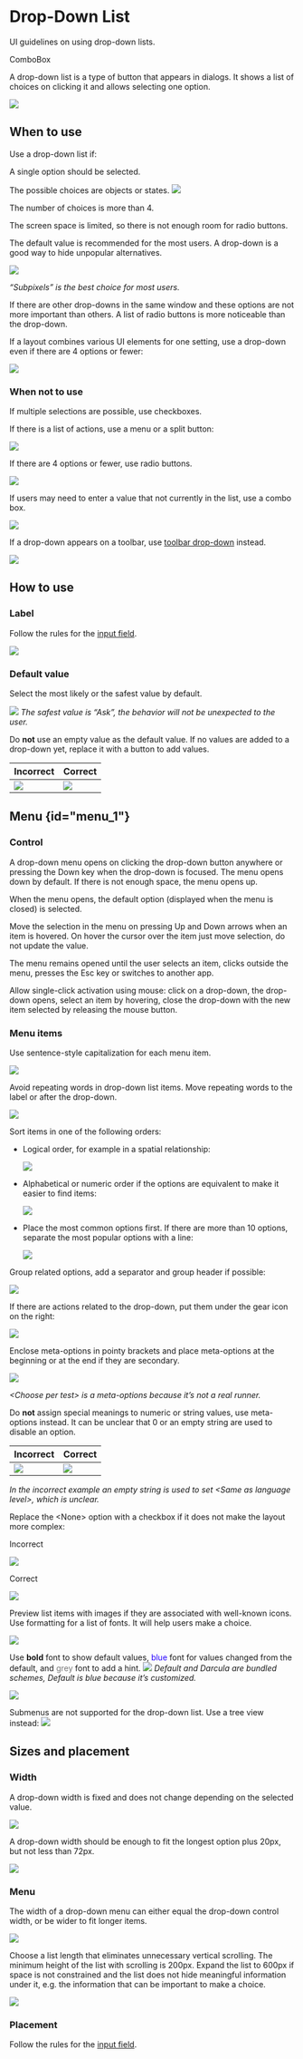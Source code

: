 <!-- Copyright 2000-2024 JetBrains s.r.o. and contributors. Use of this source code is governed by the Apache 2.0 license. -->

# Drop-Down List

<link-summary>UI guidelines on using drop-down lists.</link-summary>

<tldr>ComboBox</tldr>

A drop-down list is a type of button that appears in dialogs. It shows a list of choices on clicking it and allows selecting one option.

![](../../../images/ui/drop_down/example.png)


## When to use

<p>
Use a drop-down list if:
</p>

A single option should be selected.

The possible choices are objects or states.
![](output_level.png)

The number of choices is more than 4.

The screen space is limited, so there is not enough room for radio buttons.

The default value is recommended for the most users. A drop-down is a good way to hide unpopular alternatives.

![](antialiasing.png)

*“Subpixels” is the best choice for most users.*

If there are other drop-downs in the same window and these options are not more important than others. A list of radio buttons is more noticeable than the drop-down.

If a layout combines various UI elements for one setting, use a drop-down even if there are 4 options or fewer:

![](complex_layout.png)


### When not to use

If multiple selections are possible, use checkboxes.

If there is a list of actions, use a menu or a split button:

![](menu_button.png)

If there are 4 options or fewer, use radio buttons.

![](radio_buttons.png)

If users may need to enter a value that not currently in the list, use a combo box.

![](font_size.png)

If a drop-down appears on a toolbar, use [toolbar drop-down](toolbar_drop_down.md) instead.

![](toolbar_main.png)



## How to use

### Label

Follow the rules for the [input field](input_field.md#label).

![](labels.png)


### Default value

Select the most likely or the safest value by default.

![](imports.png)
*The safest value is “Ask”, the behavior will not be unexpected to the user.*

Do **not** use an empty value as the default value. If no values are added to a drop-down yet, replace it with a button to add values.

| Incorrect                                   | Correct                                      |
|---------------------------------------------|----------------------------------------------|
| ![](../../../images/ui/drop_down/empty.png) | ![](../../../images/ui/drop_down/button.png) |

## Menu {id="menu_1"}

### Control

A drop-down menu opens on clicking the drop-down button anywhere or pressing the Down key when the drop-down is
focused.
The menu opens down by default. If there is not enough space, the menu opens up.

When the menu opens, the default option (displayed when the menu is closed) is selected.

Move the selection in the menu on pressing Up and Down arrows when an item is hovered. On hover the cursor over the item just move selection, do not update the value.

<!-- * Filter items in the list on typing:

    ![](../../../images/ui/drop_down/filter.png)
-->

The menu remains opened until the user selects an item, clicks outside the menu, presses the <shortcut>Esc</shortcut> key or
switches to another app.

Allow single-click activation using mouse: click on a drop-down, the drop-down opens, select an item by hovering, close the drop-down with the new item selected by releasing the mouse button.

### Menu items

Use sentence-style capitalization for each menu item.

![](browser.png)

Avoid repeating words in drop-down list items. Move repeating words to the label or after the drop-down.

![](refresh_changes.png)


Sort items in one of the following orders:

* Logical order, for example in a spatial relationship:

    ![](order_logical.png)

* Alphabetical or numeric order if the options are equivalent to make it easier to find items:

    ![](order_alphabetical.png)

* Place the most common options first. If there are more than 10 options, separate the most popular options with a line:

    ![](order_popular.png)

Group related options, add a separator and group header if possible:

![](group.png)

If there are actions related to the drop-down, put them under the gear icon on the right:

![](scheme.png)

Enclose meta-options in pointy brackets and place meta-options at the beginning or at the end if they are secondary.

![](run_tests.png)

*<control>&lt;Choose per test></control> is a meta-options because it’s not a  real runner.*

Do **not** assign special meanings to numeric or string values, use meta-options instead. It can be unclear that 0 or an empty string are used to disable an option.

| Incorrect                                               | Correct                                               |
|---------------------------------------------------------|-------------------------------------------------------|
| ![](../../../images/ui/drop_down/version_incorrect.png) | ![](../../../images/ui/drop_down/version_correct.png) |

  <p><em>In the incorrect example an empty string is used to set <control>&lt;Same
  as language level&gt;</control>, which is unclear.</em></p>
  <p>Replace the <control>&lt;None&gt;</control> option with a checkbox if it does not make the layout more complex:</p>

  <p>Incorrect</p>

  ![](../../../images/ui/drop_down/none_incorrect.png)

  <p>Correct</p>

  ![](../../../images/ui/drop_down/none_correct.png)


Preview list items with images if they are associated with well-known icons. Use formatting for a list of fonts. It will help users make a choice.

![](preview.png)


Use **bold** font to show default values, <font color="#2600FF">blue</font> font for values changed from the default,
 and <font color="#787878">grey</font> font to add a hint.
![](blue_text.png)
*Default and Darcula are bundled schemes, Default is blue because it’s customized.*


![](grey_text.png)

Submenus are not supported for the drop-down list. Use a tree view instead:
![](hierarchy.png)


## Sizes and placement

### Width

A drop-down width is fixed and does not change depending on the selected value.

![](width.png)

A drop-down width should be enough to fit the longest option plus 20px, but not less than 72px.

![](width_sizes.png)


### Menu

The width of a drop-down menu can either equal the drop-down control width, or be wider to fit longer items.

![](menu_width.png)

Choose a list length that eliminates unnecessary vertical scrolling. The minimum height of the list with scrolling is 200px. Expand the list to 600px if space is not constrained and the list does not hide meaningful information under it, e.g. the information that can be important to make a choice.

![](menu_height.png)

[//]: # (TODO: For sizes inside the menu list see [Menu list]&#40;menu_list.md&#41;.)

### Placement

Follow the rules for the [input field](#placement).


